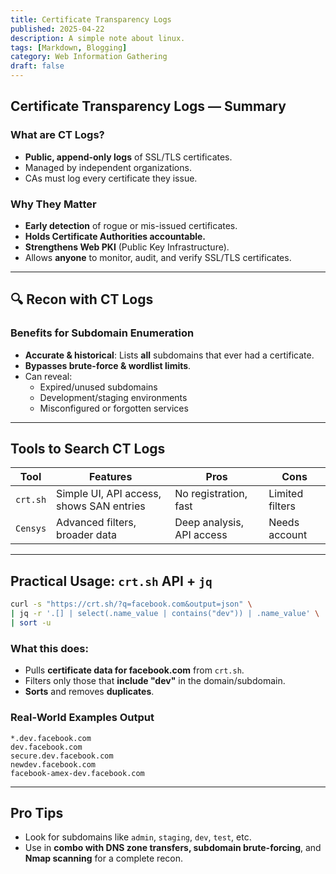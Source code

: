 ```yaml
---
title: Certificate Transparency Logs
published: 2025-04-22
description: A simple note about linux.
tags: [Markdown, Blogging]
category: Web Information Gathering
draft: false
---
```


## Certificate Transparency Logs — Summary

### What are CT Logs?
- **Public, append-only logs** of SSL/TLS certificates.
- Managed by independent organizations.
- CAs must log every certificate they issue.

### Why They Matter
- **Early detection** of rogue or mis-issued certificates.
- **Holds Certificate Authorities accountable.**
- **Strengthens Web PKI** (Public Key Infrastructure).
- Allows **anyone** to monitor, audit, and verify SSL/TLS certificates.

---

## 🔍 Recon with CT Logs

### Benefits for Subdomain Enumeration
- **Accurate & historical**: Lists **all** subdomains that ever had a certificate.
- **Bypasses brute-force & wordlist limits**.
- Can reveal:
  - Expired/unused subdomains
  - Development/staging environments
  - Misconfigured or forgotten services

---

## Tools to Search CT Logs

| Tool     | Features | Pros | Cons |
|----------|----------|------|------|
| `crt.sh` | Simple UI, API access, shows SAN entries | No registration, fast | Limited filters |
| `Censys` | Advanced filters, broader data | Deep analysis, API access | Needs account |

---

## Practical Usage: `crt.sh` API + `jq`

```bash
curl -s "https://crt.sh/?q=facebook.com&output=json" \
| jq -r '.[] | select(.name_value | contains("dev")) | .name_value' \
| sort -u
```

### What this does:
- Pulls **certificate data for facebook.com** from `crt.sh`.
- Filters only those that **include "dev"** in the domain/subdomain.
- **Sorts** and removes **duplicates**.

### Real-World Examples Output
```
*.dev.facebook.com
dev.facebook.com
secure.dev.facebook.com
newdev.facebook.com
facebook-amex-dev.facebook.com
```

---

## Pro Tips
- Look for subdomains like `admin`, `staging`, `dev`, `test`, etc.
- Use in **combo with DNS zone transfers, subdomain brute-forcing**, and **Nmap scanning** for a complete recon.


